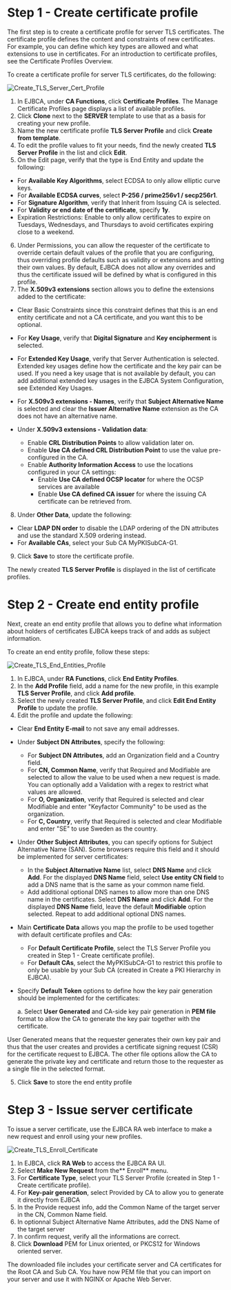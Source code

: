 # Step 1 - Create certificate profile

The first step is to create a certificate profile for server TLS certificates. The certificate profile defines the content and constraints of new certificates. For example, you can define which key types are allowed and what extensions to use in certificates. For an introduction to certificate profiles, see the Certificate Profiles Overview.

To create a certificate profile for server TLS certificates, do the following:

![Create_TLS_Server_Cert_Profile](https://github.com/s0p4L1N/ejbca-docker-nginx/assets/92848369/27b1c2b9-cdf1-4c53-8bac-e8f909f0e8a5)


1. In EJBCA, under **CA Functions**, click **Certificate Profiles**.
The Manage Certificate Profiles page displays a list of available profiles.
2. Click **Clone** next to the **SERVER** template to use that as a basis for creating your new profile.
3. Name the new certificate profile **TLS Server Profile** and click **Create from template**.
4. To edit the profile values to fit your needs, find the newly created **TLS Server Profile** in the list and click **Edit**.
5. On the Edit page, verify that the type is End Entity and update the following:
- For **Available Key Algorithms**, select ECDSA to only allow elliptic curve keys.
- For **Available ECDSA curves**, select **P-256 / prime256v1 / secp256r1**.
- For **Signature Algorithm**, verify that Inherit from Issuing CA is selected.
- For **Validity or end date of the certificate**, specify **1y**.
- Expiration Restrictions: Enable to only allow certificates to expire on Tuesdays, Wednesdays, and Thursdays to avoid certificates expiring close to a weekend.
6. Under Permissions, you can allow the requester of the certificate to override certain default values of the profile that you are configuring, thus overriding profile defaults such as validity or extensions and setting their own values. By default, EJBCA does not allow any overrides and thus the certificate issued will be defined by what is configured in this profile.
7. The **X.509v3 extensions** section allows you to define the extensions added to the certificate:
- Clear Basic Constraints since this constraint defines that this is an end entity certificate and not a CA certificate, and you want this to be optional.
- For **Key Usage**, verify that **Digital Signature** and **Key encipherment** is selected.
- For **Extended Key Usage**, verify that Server Authentication is selected.
Extended key usages define how the certificate and the key pair can be used. If you need a key usage that is not available by default, you can add additional extended key usages in the EJBCA System Configuration, see Extended Key Usages.

- For **X.509v3 extensions - Names**, verify that **Subject Alternative Name** is selected and clear the **Issuer Alternative Name** extension as the CA does not have an alternative name.
- Under **X.509v3 extensions - Validation data**:
  - Enable **CRL Distribution Points** to allow validation later on.
  - Enable **Use CA defined CRL Distribution Point** to use the value pre-configured in the CA.
  - Enable **Authority Information Access** to use the locations configured in your CA settings:
    - Enable **Use CA defined OCSP locator** for where the OCSP services are available
    - Enable **Use CA defined CA issuer** for where the issuing CA certificate can be retrieved from.
8. Under **Other Data**, update the following:

- Clear **LDAP DN order** to disable the LDAP ordering of the DN attributes and use the standard X.509 ordering instead.
- For **Available CAs**, select your Sub CA MyPKISubCA-G1.

9. Click **Save** to store the certificate profile.

The newly created **TLS Server Profile** is displayed in the list of certificate profiles.



# Step 2 - Create end entity profile

Next, create an end entity profile that allows you to define what information about holders of certificates EJBCA keeps track of and adds as subject information.

To create an end entity profile, follow these steps:

![Create_TLS_End_Entities_Profile](https://github.com/s0p4L1N/ejbca-docker-nginx/assets/92848369/7ed5d3ff-00e9-4c41-8dc8-bfa6994c5349)


1. In EJBCA, under **RA Functions**, click **End Entity Profiles**.
2. In the **Add Profile** field, add a name for the new profile, in this example **TLS Server Profile**, and click **Add profile**.
3. Select the newly created **TLS Server Profile**, and click **Edit End Entity Profile** to update the profile.
4. Edit the profile and update the following:
- Clear **End Entity E-mail** to not save any email addresses.
- Under **Subject DN Attributes**, specify the following:
  - For **Subject DN Attributes**, add an Organization field and a Country field.
  - For **CN, Common Name**, verify that Required and Modifiable are selected to allow the value to be used when a new request is made. You can optionally add a Validation with a regex to restrict what values are allowed.
  - For **O, Organization**, verify that Required is selected and clear Modifiable and enter "Keyfactor Community" to be used as the organization.
  - For **C, Country**, verify that Required is selected and clear Modifiable and enter "SE" to use Sweden as the country.
- Under **Other Subject Attributes**, you can specify options for Subject Alternative Name (SAN). Some browsers require this field and it should be implemented for server certificates:
  - In the **Subject Alternative Name** list, select **DNS Name** and click **Add**. For the displayed **DNS Name** field, select **Use entity CN field** to add a DNS name that is the same as your common name field.
  - Add additional optional DNS names to allow more than one DNS name in the certificates. Select **DNS Name** and click **Add**. For the displayed **DNS Name** field, leave the default **Modifiable** option selected. Repeat to add additional optional DNS names.
- Main **Certificate Data** allows you map the profile to be used together with default certificate profiles and CAs:
  - For **Default Certificate Profile**, select the TLS Server Profile you created in Step 1 - Create certificate profile).
  - For **Default CAs**, select the MyPKISubCA-G1 to restrict this profile to only be usable by your Sub CA (created in Create a PKI Hierarchy in EJBCA).
- Specify **Default Token** options to define how the key pair generation should be implemented for the certificates:

  a. Select **User Generated** and CA-side key pair generation in **PEM file** format to allow the CA to generate the key pair together with the certificate.

User Generated means that the requester generates their own key pair and thus that the user creates and provides a certificate signing request (CSR) for the certificate request to EJBCA. The other file options allow the CA to generate the private key and certificate and return those to the requester as a single file in the selected format.

5. Click **Save** to store the end entity profile


# Step 3 - Issue server certificate

To issue a server certificate, use the EJBCA RA web interface to make a new request and enroll using your new profiles.

![Create_TLS_Enroll_Certificate](https://github.com/s0p4L1N/ejbca-docker-nginx/assets/92848369/3d9ebabf-c9e3-4535-8c17-a9a729d7746c)


1. In EJBCA, click **RA Web** to access the EJBCA RA UI.
2. Select **Make New Request** from the** Enroll** menu.
3. For **Certificate Type**, select your TLS Server Profile (created in Step 1 - Create certificate profile).
4. For **Key-pair generation**, select Provided by CA to allow you to generate it directly from EJBCA
5. In the Provide request info, add the Common Name of the target server in the CN, Common Name field.
6. In optionnal Subject Alternative Name Attributes, add the DNS Name of the target server
7. In confirm request, verify all the informations are correct.
8. Click **Download** PEM for Linux oriented, or PKCS12 for Windows oriented server.

The downloaded file includes your certificate server and CA certificates for the Root CA and Sub CA.
You have now PEM file that you can import on your server and use it with NGINX or Apache Web Server.
